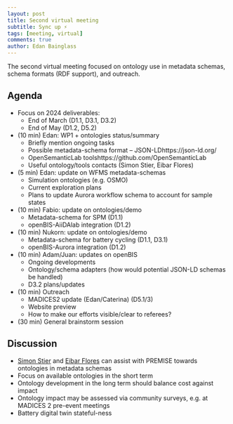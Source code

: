 ```yaml
---
layout: post
title: Second virtual meeting
subtitle: Sync up ⚡
tags: [meeting, virtual]
comments: true
author: Edan Bainglass
---
```


The second virtual meeting focused on ontology use in metadata schemas, schema formats (RDF support), and outreach.

## Agenda

- Focus on 2024 deliverables:
  - End of March (D1.1, D3.1, D3.2)
  - End of May (D1.2, D5.2)
- (10 min) Edan: WP1 + ontologies status/summary
  - Briefly mention ongoing tasks
  - Possible metadata-schema format – JSON-LDhttps://json-ld.org/
  - OpenSemanticLab toolshttps://github.com/OpenSemanticLab
  - Useful ontology/tools contacts (Simon Stier, Eibar Flores)
- (5 min) Edan: update on WFMS metadata-schemas
  - Simulation ontologies (e.g. OSMO)
  - Current exploration plans
  - Plans to update Aurora workflow schema to account for sample states
- (10 min) Fabio: update on ontologies/demo
  - Metadata-schema for SPM (D1.1)
  - openBIS-AiiDAlab integration (D1.2)
- (10 min) Nukorn: update on ontologies/demo
  - Metadata-schema for battery cycling (D1.1, D3.1)
  - openBIS-Aurora integration (D1.2)
- (10 min) Adam/Juan: updates on openBIS
  - Ongoing developments
  - Ontology/schema adapters (how would potential JSON-LD schemas be handled)
  - D3.2 plans/updates
- (10 min) Outreach
  - MADICES2 update (Edan/Caterina) (D5.1/3)
  - Website preview
  - How to make our efforts visible/clear to referees?
- (30 min) General brainstorm session

## Discussion

- [Simon Stier](https://www.isc.fraunhofer.de/de/arbeitsgebiete/anwendungen/digitale-transformation.html) and [Eibar Flores](https://www.sintef.no/en/all-employees/employee/eibar.flores.cedeno/) can assist with PREMISE towards ontologies in metadata schemas
- Focus on available ontologies in the short term
- Ontology development in the long term should balance cost against impact
- Ontology impact may be assessed via community surveys, e.g. at MADICES 2 pre-event meetings
- Battery digital twin stateful-ness
